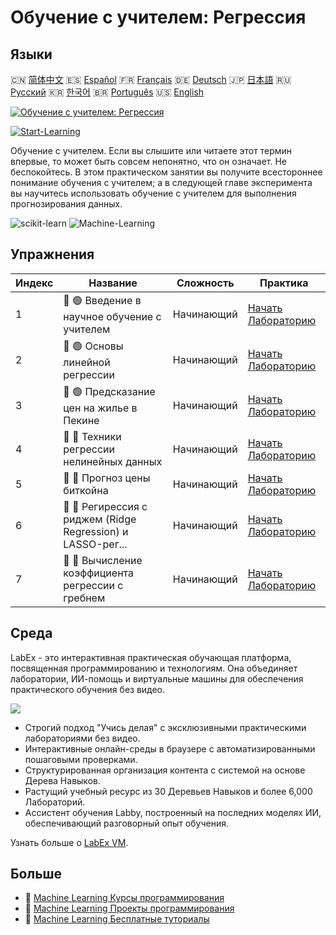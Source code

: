 # Обучение с учителем: Регрессия

## Языки

🇨🇳 [简体中文](README_zh.md) 🇪🇸 [Español](README_es.md) 🇫🇷 [Français](README_fr.md) 🇩🇪 [Deutsch](README_de.md) 🇯🇵 [日本語](README_ja.md) 🇷🇺 [Русский](README_ru.md) 🇰🇷 [한국어](README_ko.md) 🇧🇷 [Português](README_pt.md) 🇺🇸 [English](README.md) 

[![Обучение с учителем: Регрессия](https://cover-creator.labex.io/supervised-learning-regression.png?lang=ru)](https://labex.io/ru/courses/supervised-learning-regression)

[![Start-Learning](https://img.shields.io/badge/Start-Learning-whitesmoke?style=for-the-badge)](https://labex.io/ru/courses/supervised-learning-regression)

Обучение с учителем. Если вы слышите или читаете этот термин впервые, то может быть совсем непонятно, что он означает. Не беспокойтесь. В этом практическом занятии вы получите всестороннее понимание обучения с учителем; а в следующей главе эксперимента вы научитесь использовать обучение с учителем для выполнения прогнозирования данных.

![scikit-learn](https://img.shields.io/badge/scikit-learn-whitesmoke?style=for-the-badge&logo=scikit-learn)
![Machine-Learning](https://img.shields.io/badge/Machine-Learning-whitesmoke?style=for-the-badge&logo=machine-learning)


## Упражнения

|   Индекс | Название                                                    | Сложность   | Практика                                                                                                                       |
|----------|-------------------------------------------------------------|-------------|--------------------------------------------------------------------------------------------------------------------------------|
|        1 | 📖 🟢 Введение в научное обучение с учителем                | Начинающий  | <a target='_blank' href='https://labex.io/ru/labs/ml-introduction-to-supervised-learning-20791'>Начать Лабораторию</a>         |
|        2 | 📖 🟢 Основы линейной регрессии                             | Начинающий  | <a target='_blank' href='https://labex.io/ru/labs/ml-linear-regression-fundamentals-20799'>Начать Лабораторию</a>              |
|        3 | 📖 🟢 Предсказание цен на жилье в Пекине                    | Начинающий  | <a target='_blank' href='https://labex.io/ru/labs/ml-prediction-for-beijing-housing-prices-20805'>Начать Лабораторию</a>       |
|        4 | 📖 🔵 Техники регрессии нелинейных данных                   | Начинающий  | <a target='_blank' href='https://labex.io/ru/labs/sklearn-nonlinear-data-regression-techniques-20804'>Начать Лабораторию</a>   |
|        5 | 📖 🔵 Прогноз цены биткойна                                 | Начинающий  | <a target='_blank' href='https://labex.io/ru/labs/sklearn-prediction-for-bitcoin-price-20806'>Начать Лабораторию</a>           |
|        6 | 📖 🔵 Регирессия с риджем (Ridge Regression) и LASSO-рег... | Начинающий  | <a target='_blank' href='https://labex.io/ru/labs/ml-ridge-regression-and-lasso-regression-20808'>Начать Лабораторию</a>       |
|        7 | 📖 🔵 Вычисление коэффициента регрессии с гребнем           | Начинающий  | <a target='_blank' href='https://labex.io/ru/labs/ml-calculation-of-ridge-regression-coefficient-20753'>Начать Лабораторию</a> |

## Среда

LabEx - это интерактивная практическая обучающая платформа, посвященная программированию и технологиям. Она объединяет лаборатории, ИИ-помощь и виртуальные машины для обеспечения практического обучения без видео.

![](https://tutorial-screenshot.getvm.io/images/vm-1725247253.png)

- Строгий подход "Учись делая" с эксклюзивными практическими лабораториями без видео.
- Интерактивные онлайн-среды в браузере с автоматизированными пошаговыми проверками.
- Структурированная организация контента с системой на основе Дерева Навыков.
- Растущий учебный ресурс из 30 Деревьев Навыков и более 6,000 Лабораторий.
- Ассистент обучения Labby, построенный на последних моделях ИИ, обеспечивающий разговорный опыт обучения.

Узнать больше о [LabEx VM](https://support.labex.io/using-labex/virtual-machine).

## Больше

- 🔗 [Machine Learning Курсы программирования](https://github.com/labex-labs/awesome-programming-courses)
- 🔗 [Machine Learning Проекты программирования](https://github.com/labex-labs/awesome-programming-projects)
- 🔗 [Machine Learning Бесплатные туториалы](https://github.com/labex-labs/ml-free-tutorials)

